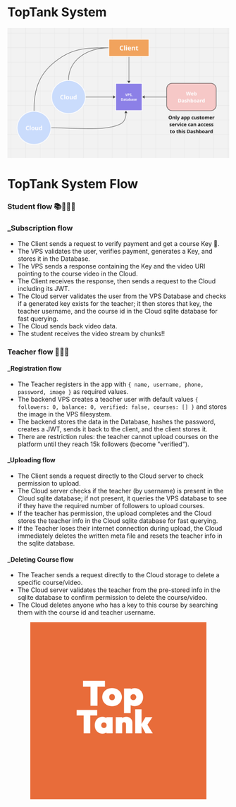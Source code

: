 
# TopTank System
<p align="center">
  <img src="https://raw.githubusercontent.com/A7med-Mido/TopTankBackEnd/main/public/TopTankDiagram.png" alt="TopTank Diagram" />
</p>


# TopTank System Flow

### Student flow 📚🧑🏻‍🎓

### _Subscription flow
- The Client sends a request to verify payment and get a course Key 🔑.
- The VPS validates the user, verifies payment, generates a Key, and stores it in the Database.
- The VPS sends a response containing the Key and the video URI pointing to the course video in the Cloud.
- The Client receives the response, then sends a request to the Cloud including its JWT.
- The Cloud server validates the user from the VPS Database and checks if a generated key exists for the teacher; it then stores that key, the teacher username, and the course id in the Cloud sqlite database for fast querying.
- The Cloud sends back video data.
- The student receives the video stream by chunks!!


### Teacher flow 👨🏻‍🏫

#### _Registration flow
- The Teacher registers in the app with `{ name, username, phone, password, image }` as required values.
- The backend VPS creates a teacher user with default values `{ followers: 0, balance: 0, verified: false, courses: [] }` and stores the image in the VPS filesystem.
- The backend stores the data in the Database, hashes the password, creates a JWT, sends it back to the client, and the client stores it.
- There are restriction rules: the teacher cannot upload courses on the platform until they reach 15k followers (become "verified").

#### _Uploading flow
- The Client sends a request directly to the Cloud server to check permission to upload.
- The Cloud server checks if the teacher (by username) is present in the Cloud sqlite database; if not present, it queries the VPS database to see if they have the required number of followers to upload courses.
- If the teacher has permission, the upload completes and the Cloud stores the teacher info in the Cloud sqlite database for fast querying.
- If the Teacher loses their internet connection during upload, the Cloud immediately deletes the written meta file and resets the teacher info in the sqlite database.

#### _Deleting Course flow
- The Teacher sends a request directly to the Cloud storage to delete a specific course/video.
- The Cloud server validates the teacher from the pre-stored info in the sqlite database to confirm permission to delete the course/video.
- The Cloud deletes anyone who has a key to this course by searching them with the course id and teacher username.

<p align="center">
  <img src="https://raw.githubusercontent.com/A7med-Mido/TopTankBackEnd/main/public/TopTankImage.png" alt="TopTank Image" width="400" />
</p>